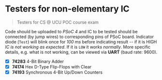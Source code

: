 # Testers for non-elementary IC
> Testers for CS @ UCU POC course exam

Code should be uploaded to *PSoC 4* and IC to be tested should be connected (by jump wires) to corresponding pins of PSoC board. Indicator diode (`Test`) will blink once for *100 ms* before indicating result -- if it is HIGH *IC is not working as expected*. If it is `LOW` it *works normally*. More specific details, e.g. what is not working, can be viewed via **UART** (baud rate: 9600).

- [X] **74283** 4-Bit Binary Adder
- [X] **74174** Hex D-Type Flip-Flops with Clear
- [X] **74193** Synchronous 4-Bit Up/Down Counters
